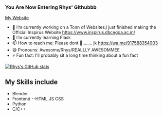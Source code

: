 ### You Are Now Entering Rhys' Githubbb
 [My Website](https://rhys-011003.github.io/Rhys-josmin)
- 🔭 I’m currently working on a Tonn of Websites,i just finished making the Official Inspirus Website https://www.inspirus.dbcegoa.ac.in/
- 🌱 I’m currently learning  Flask
- 📫 How to reach me: Please dont 🤡........ jk https://wa.me/917588354003
- 😄 Pronouns: Awesome/Rhys/REALLLY AWESOMMEE
- ⚡ Fun fact: I'll probably sit a long time thinking about a fun fact


[![Rhys's GitHub stats](https://github-readme-stats.vercel.app/api?username=Rhys-011003)](https://github.com/anuraghazra/github-readme-stats)


## My Skills include
- Blender
- Frontend --HTML JS CSS
- Python 
- C/C++


